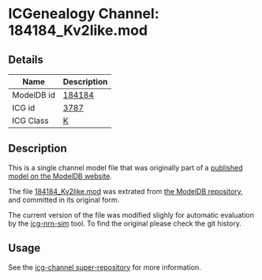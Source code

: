 # ICGenealogy Channel: 184184\_Kv2like.mod

## Details

Name | Description
---- | -----------
ModelDB id | [184184](http://senselab.med.yale.edu/ModelDB/ShowModel.cshtml?model=184184)
ICG id | [3787](http://icg.neurotheory.ox.ac.uk/channels/1/3787)
ICG Class | [K](http://icg.neurotheory.ox.ac.uk/channels/1)

## Description

This is a single channel model file that was originally part of a [published model on the ModelDB website](http://senselab.med.yale.edu/mModelDB/ShowModel.cshtml?model=184184).


The file [184184\_Kv2like.mod](184184_Kv2like.mod) was extrated from [the ModelDB repository](http://senselab.med.yale.edu/ModelDB/ShowModel.cshtml?model=184184), and committed in its original form.

The current version of the file was modified slighly for automatic evaluation by the [icg-nrn-sim](https://github.com/icgenealogy/icg-nrn-sim) tool. To find the original please check the git history.


## Usage

See the [icg-channel super-repository](https://github.com/icgenealogy/icg-channels) for more information.